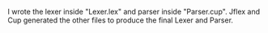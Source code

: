 I wrote the lexer inside "Lexer.lex" and parser inside "Parser.cup". Jflex and Cup generated the other files to produce the final Lexer and Parser.
